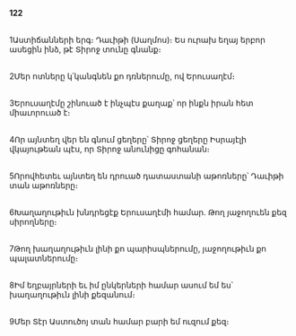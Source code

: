 **122**

\
1Աստիճանների երգ։ Դաւիթի (Սաղմոս)։ Ես ուրախ եղայ երբոր ասեցին ինձ, թէ Տիրոջ տունը գնանք։

\
2Մեր ոտները կ՛կանգնեն քո դռներումը, ով Երուսաղէմ։

\
3Երուսաղէմը շինուած է ինչպէս քաղաք՝ որ ինքն իրան հետ միաւորուած է։

\
4Որ այնտեղ վեր են գնում ցեղերը՝ Տիրոջ ցեղերը Իսրայէլի վկայութեան պէս, որ Տիրոջ անունիցը գոհանան։

\
5Որովհետեւ այնտեղ են դրուած դատաստանի աթոռները՝ Դաւիթի տան աթոռները։

\
6Խաղաղութիւն խնդրեցէք Երուսաղէմի համար. Թող յաջողուեն քեզ սիրողները։

\
7Թող խաղաղութիւն լինի քո պարիսպներումը, յաջողութիւն քո պալատներումը։

\
8Իմ եղբայրների եւ իմ ընկերների համար ասում եմ ես՝ խաղաղութիւն լինի քեզանում։

\
9Մեր Տէր Աստուծոյ տան համար բարի եմ ուզում քեզ։
